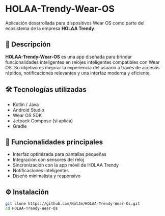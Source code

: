 # HOLAA-Trendy-Wear-OS

Aplicación desarrollada para dispositivos Wear OS como parte del ecosistema de la empresa **HOLAA Trendy**.

## 📱 Descripción

**HOLAA-Trendy-Wear-OS** es una app diseñada para brindar funcionalidades inteligentes en relojes inteligentes compatibles con Wear OS. Su objetivo es mejorar la experiencia del usuario a través de accesos rápidos, notificaciones relevantes y una interfaz moderna y eficiente.

## 🛠️ Tecnologías utilizadas

- Kotlin / Java
- Android Studio
- Wear OS SDK
- Jetpack Compose (si aplica)
- Gradle

## 🚀 Funcionalidades principales

- Interfaz optimizada para pantallas pequeñas
- Integración con sensores del reloj
- Sincronización con la app móvil de HOLAA Trendy
- Notificaciones inteligentes
- Diseño minimalista y responsivo

## ⚙️ Instalación

```bash
git clone https://github.com/NotJm/HOLAA-Trendy-Wear-Os.git
cd HOLAA-Trendy-Wear-Os

